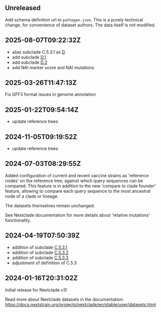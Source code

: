 ## Unreleased

Add schema definition url to `pathogen.json`. This is a purely technical change, for convenience of dataset authors. The data itself is not modified.

## 2025-08-07T09:22:32Z

 - alias subclade C.5.3.1 as [D](https://github.com/influenza-clade-nomenclature/seasonal_A-H1N1pdm_NA/blob/c7e0512eaf79c474915edb1004cf13244778b584/subclades/D.yml)
 - add subclade [D.1](https://github.com/influenza-clade-nomenclature/seasonal_A-H1N1pdm_NA/blob/c7e0512eaf79c474915edb1004cf13244778b584/subclades/D.1.yml)
 - add subclade [D.2](https://github.com/influenza-clade-nomenclature/seasonal_A-H1N1pdm_NA/blob/c7e0512eaf79c474915edb1004cf13244778b584/subclades/D.2.yml)
 - add NAI marker score and NAI mutations

## 2025-03-26T11:47:13Z

Fix GFF3 format issues in genome annotation


## 2025-01-22T09:54:14Z

 - update reference trees

## 2024-11-05T09:19:52Z

 - update reference trees

## 2024-07-03T08:29:55Z

Added configuration of current and recent vaccine strains as 'reference nodes' on the reference tree, against which query sequences can be compared. This feature is in addition to the new 'compare to clade founder' feature, allowing to compare each query sequence to the most ancestral node of a clade or lineage.

The datasets themselves remain unchanged.

See Nextclade documentation for more details about 'relative mutations' functionality.

## 2024-04-19T07:50:39Z

 - addition of subclade [C.5.3.1](https://github.com/influenza-clade-nomenclature/seasonal_A-H1N1pdm_NA/blob/main/subclades/C.5.3.1.yml)
 - addition of subclade [C.5.3.2](https://github.com/influenza-clade-nomenclature/seasonal_A-H1N1pdm_NA/blob/main/subclades/C.5.3.2.yml)
 - addition of subclade [C.5.3.3](https://github.com/influenza-clade-nomenclature/seasonal_A-H1N1pdm_NA/blob/main/subclades/C.5.3.3.yml)
 - adjustment of definition of C.5.3

## 2024-01-16T20:31:02Z

Initial release for Nextclade v3!

Read more about Nextclade datasets in the documentation: https://docs.nextstrain.org/projects/nextclade/en/stable/user/datasets.html
